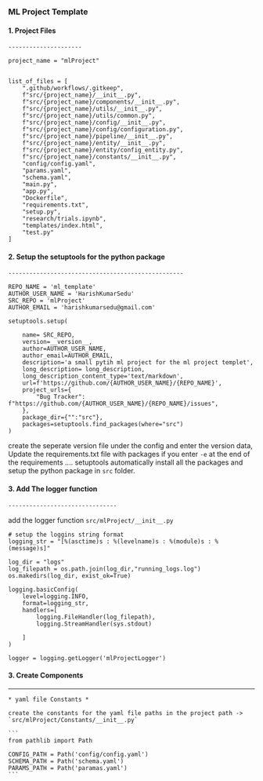 ### ML Project Template

#### 1. Project Files

`---------------------`

```
project_name = "mlProject"


list_of_files = [
    ".github/workflows/.gitkeep",
    f"src/{project_name}/__init__.py",
    f"src/{project_name}/components/__init__.py",
    f"src/{project_name}/utils/__init__.py",
    f"src/{project_name}/utils/common.py",
    f"src/{project_name}/config/__init__.py",
    f"src/{project_name}/config/configuration.py",
    f"src/{project_name}/pipeline/__init__.py",
    f"src/{project_name}/entity/__init__.py",
    f"src/{project_name}/entity/config_entity.py",
    f"src/{project_name}/constants/__init__.py",
    "config/config.yaml",
    "params.yaml",
    "schema.yaml",
    "main.py",
    "app.py",
    "Dockerfile",
    "requirements.txt",
    "setup.py",
    "research/trials.ipynb",
    "templates/index.html",
    "test.py"
]
```

#### 2. Setup the setuptools for the python package

`--------------------------------------------------`

```
REPO_NAME = 'ml_template'
AUTHOR_USER_NAME = 'HarishKumarSedu'
SRC_REPO = 'mlProject'
AUTHOR_EMAIL = 'harishkumarsedu@gmail.com'

setuptools.setup(

    name= SRC_REPO,
    version=__version__,
    author=AUTHOR_USER_NAME,
    author_email=AUTHOR_EMAIL,
    description='a small pytih ml project for the ml project templet',
    long_description= long_description,
    long_description_content_type='text/markdown',
    url=f'https://github.com/{AUTHOR_USER_NAME}/{REPO_NAME}',
    project_urls={
        "Bug Tracker": f"https://github.com/{AUTHOR_USER_NAME}/{REPO_NAME}/issues",
    },
    package_dir={"":"src"},
    packages=setuptools.find_packages(where="src")
)
```

create the seperate version file under the config and enter the version data,
Update the requirements.txt file with packages if you enter `-e` at the end of the requirements .... setuptools automatically install all the packages and setup the python package in `src` folder. 

#### 3. Add The logger function
`-------------------------------`

add the logger function  `src/mlProject/__init__.py` 

```
# setup the loggins string format 
logging_str = "[%(asctime)s : %(levelname)s : %(module)s : %(message)s]"

log_dir = "logs"
log_filepath = os.path.join(log_dir,"running_logs.log")
os.makedirs(log_dir, exist_ok=True)

logging.basicConfig(
    level=logging.INFO,
    format=logging_str,
    handlers=[
        logging.FileHandler(log_filepath),
        logging.StreamHandler(sys.stdout)

    ]
)

logger = logging.getLogger('mlProjectLogger')
```
#### 3. Create Components 
***

    * yaml file Constants *

    create the constants for the yaml file paths in the project path -> `src/mlProject/Constants/__init__.py`

    ```
    from pathlib import Path

    CONFIG_PATH = Path('config/config.yaml')
    SCHEMA_PATH = Path('schema.yaml')
    PARAMS_PATH = Path('paramas.yaml')
    ```